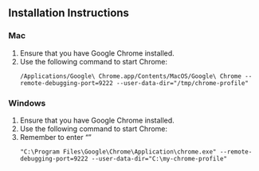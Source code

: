 ## Installation Instructions

### Mac
1. Ensure that you have Google Chrome installed.
2. Use the following command to start Chrome:
   ```
   /Applications/Google\ Chrome.app/Contents/MacOS/Google\ Chrome --remote-debugging-port=9222 --user-data-dir="/tmp/chrome-profile"
   ```

### Windows
1. Ensure that you have Google Chrome installed.
2. Use the following command to start Chrome:
3. Remember to enter “”
   ```
   "C:\Program Files\Google\Chrome\Application\chrome.exe" --remote-debugging-port=9222 --user-data-dir="C:\my-chrome-profile"
   ```